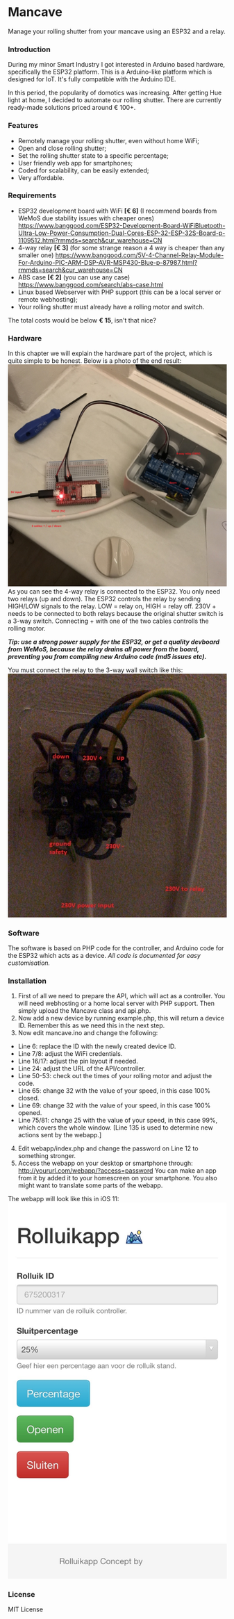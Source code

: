 # Mancave
Manage your rolling shutter from your mancave using an ESP32 and a relay.

### Introduction
During my minor Smart Industry I got interested in Arduino based hardware, specifically the ESP32 platform. This is a Arduino-like platform which is designed for IoT. It's fully compatible with the Arduino IDE.

In this period, the popularity of domotics was increasing. After getting Hue light at home, I decided to automate our rolling shutter. There are currently ready-made solutions priced around € 100+.

### Features
- Remotely manage your rolling shutter, even without home WiFi;
- Open and close rolling shutter;
- Set the rolling shutter state to a specific percentage;
- User friendly web app for smartphones; 
- Coded for scalability, can be easily extended;
- Very affordable.

### Requirements
- ESP32 development board with WiFi **[€ 6]** (I recommend boards from WeMoS due stability issues with cheaper ones)
https://www.banggood.com/ESP32-Development-Board-WiFiBluetooth-Ultra-Low-Power-Consumption-Dual-Cores-ESP-32-ESP-32S-Board-p-1109512.html?rmmds=search&cur_warehouse=CN
- 4-way relay **[€ 3]** (for some strange reason a 4 way is cheaper than any smaller one)
https://www.banggood.com/5V-4-Channel-Relay-Module-For-Arduino-PIC-ARM-DSP-AVR-MSP430-Blue-p-87987.html?rmmds=search&cur_warehouse=CN
- ABS case **[€ 2]** (you can use any case)
https://www.banggood.com/search/abs-case.html
- Linux based Webserver with PHP support (this can be a local server or remote webhosting);
- Your rolling shutter must already have a rolling motor and switch.

The total costs would be below **€ 15**, isn't that nice?

### Hardware
In this chapter we will explain the hardware part of the project, which is quite simple to be honest. Below is a photo of the end result:
![hardware](https://raw.githubusercontent.com/dqos/mancave/main/photos/hardware.jpg)
As you can see the 4-way relay is connected to the ESP32. You only need two relays (up and down). The ESP32 controls the relay by sending HIGH/LOW signals to the relay. LOW = relay on, HIGH = relay off. 230V + needs to be connected to both relays because the original shutter switch is a 3-way switch. Connecting + with one of the two cables controlls the rolling motor.

***Tip: use a strong power supply for the ESP32, or get a quality devboard from WeMoS, because the relay drains all power from the board, preventing you from compiling new Arduino code (md5 issues etc).***

You must connect the relay to the 3-way wall switch like this:
![switch](https://raw.githubusercontent.com/dqos/mancave/main/photos/switch.jpg)

### Software
The software is based on PHP code for the controller, and Arduino code for the ESP32 which acts as a device.
*All code is documented for easy customisation.*

### Installation
1. First of all we need to prepare the API, which will act as a controller. You will need webhosting or a home local server with PHP support. Then simply upload the Mancave class and api.php.
2. Now add a new device by running example.php, this will return a device ID. Remember this as we need this in the next step.
3. Now edit mancave.ino and change the following:
- Line 6: replace the ID with the newly created device ID.
- Line 7/8: adjust the WiFi credentials.
- Line 16/17: adjust the pin layout if needed.
- Line 24: adjust the URL of the API/controller.
- Line 50-53: check out the times of your rolling motor and adjust the code.
- Line 65: change 32 with the value of your speed, in this case 100% closed.
- Line 69: change 32 with the value of your speed, in this case 100% opened.
- Line 75/81: change 25 with the value of your speed, in this case 99%, which covers the whole window.
[Line 135 is used to determine new actions sent by the webapp.]
4. Edit webapp/index.php and change the password on Line 12 to something stronger.
5. Access the webapp on your desktop or smartphone through: http://yoururl.com/webapp/?access=password
You can make an app from it by added it to your homescreen on your smartphone. You also might want to translate some parts of the webapp.

The webapp will look like this in iOS 11:
![webapp](https://raw.githubusercontent.com/dqos/mancave/main/photos/webapp.jpg)

### License
MIT License

